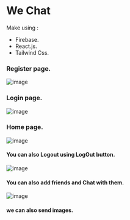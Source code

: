 # We Chat 

Make using :
- Firebase.
- React.js.
- Tailwind Css.

### Register page.
![image](https://user-images.githubusercontent.com/94830605/195120189-b2eaac1c-5dd2-4b52-8194-0a9bf3571608.png)

### Login page.
![image](https://user-images.githubusercontent.com/94830605/195120792-2274dd8b-144e-44e9-b714-41d5835047c9.png)

### Home page.
![image](https://user-images.githubusercontent.com/94830605/195121079-ef4345a3-8a1b-4558-9926-8ed25fec0692.png)

#### You can also Logout using LogOut button.

![image](https://user-images.githubusercontent.com/94830605/195121551-1ae0f547-8fc5-4a96-93cb-a5089d16f20f.png)

#### You can also add friends and Chat with them.

![image](https://user-images.githubusercontent.com/94830605/195122101-123a59de-a57f-4975-85ba-4089969c0a10.png)

#### we can also send images.



